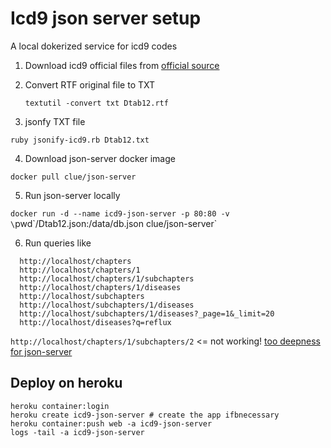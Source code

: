 # Icd9 json server setup

A local dokerized service for icd9 codes

1. Download icd9 official files from [official source](https://ftp.cdc.gov/pub/Health_Statistics/NCHS/Publications/ICD9-CM/2011/)
2. Convert RTF original file to TXT

	`textutil -convert txt Dtab12.rtf`

3. jsonfy TXT file

  `ruby jsonify-icd9.rb Dtab12.txt`

4. Download json-server docker image

  `docker pull clue/json-server`

5. Run json-server locally

  `docker run -d --name icd9-json-server -p 80:80 -v \`pwd\`/Dtab12.json:/data/db.json clue/json-server`

6. Run queries like

```
  http://localhost/chapters
  http://localhost/chapters/1
  http://localhost/chapters/1/subchapters
  http://localhost/chapters/1/diseases
  http://localhost/subchapters
  http://localhost/subchapters/1/diseases
  http://localhost/subchapters/1/diseases?_page=1&_limit=20
  http://localhost/diseases?q=reflux
```

`http://localhost/chapters/1/subchapters/2` <= not working! [too deepness for json-server](https://github.com/typicode/json-server/issues/72)

## Deploy on heroku

```
heroku container:login
heroku create icd9-json-server # create the app ifbnecessary
heroku container:push web -a icd9-json-server
logs -tail -a icd9-json-server
```

